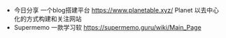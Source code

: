 - 今日分享 一个blog搭建平台 https://www.planetable.xyz/  Planet 以去中心化的方式构建和关注网站
- Supermemo 一款学习软 https://supermemo.guru/wiki/Main_Page